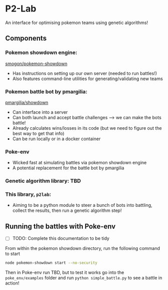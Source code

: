 # P2-Lab

An interface for optimising pokemon teams using genetic algorithms!

## Components

### Pokemon showdown engine:
[smogon/pokemon-showdown](https://github.com/smogon/pokemon-showdown)

- Has instructions on setting up our own server (needed to run battles!)
- Also features command-line utilities for generating/validating new teams

### Pokemon battle bot by pmargilia:
[pmargilia/showdown](https://github.com/pmariglia/showdown)

- Can interface into a server
- Can both launch and accept battle challenges --> we can make the bots battle!
- Already calculates wins/losses in its code (but we need to figure out the best
  way to get that info)
- Can be run locally or in a docker container

### Poke-env 

- Wicked fast at simulating battles via pokemon showdown engine
- A potential replacement for the battle bot by pmargilia
###  Genetic algorithm library: TBD

### This library, `p2lab`:

- Aiming to be a python module to steer a bunch of bots into battling, collect
  the results, then run a genetic algorithm step!

## Running the battles with Poke-env 

- [ ] TODO: Complete this documentation to be tidy

From within the pokemon showdown directory, run the following command to start
```bash
node pokemon-showdown start --no-security
```

Then in Poke-env run TBD, but to test it works go into the `poke_env/examples`
folder and run `python simple_battle.py` to see a battle in action!